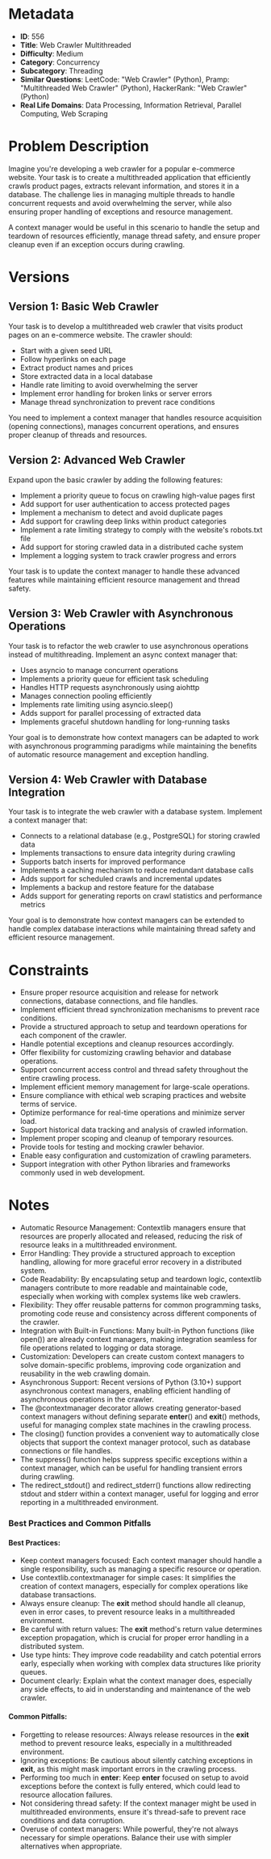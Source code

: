 # Metadata

- **ID**: 556
- **Title**: Web Crawler Multithreaded
- **Difficulty**: Medium
- **Category**: Concurrency
- **Subcategory**: Threading
- **Similar Questions**: LeetCode: "Web Crawler" (Python), Pramp: "Multithreaded Web Crawler" (Python), HackerRank: "Web Crawler" (Python)
- **Real Life Domains**: Data Processing, Information Retrieval, Parallel Computing, Web Scraping

# Problem Description

Imagine you're developing a web crawler for a popular e-commerce website. Your task is to create a multithreaded application that efficiently crawls product pages, extracts relevant information, and stores it in a database. The challenge lies in managing multiple threads to handle concurrent requests and avoid overwhelming the server, while also ensuring proper handling of exceptions and resource management.

A context manager would be useful in this scenario to handle the setup and teardown of resources efficiently, manage thread safety, and ensure proper cleanup even if an exception occurs during crawling.

# Versions

## Version 1: Basic Web Crawler

Your task is to develop a multithreaded web crawler that visits product pages on an e-commerce website. The crawler should:

- Start with a given seed URL
- Follow hyperlinks on each page
- Extract product names and prices
- Store extracted data in a local database
- Handle rate limiting to avoid overwhelming the server
- Implement error handling for broken links or server errors
- Manage thread synchronization to prevent race conditions

You need to implement a context manager that handles resource acquisition (opening connections), manages concurrent operations, and ensures proper cleanup of threads and resources.

## Version 2: Advanced Web Crawler

Expand upon the basic crawler by adding the following features:

- Implement a priority queue to focus on crawling high-value pages first
- Add support for user authentication to access protected pages
- Implement a mechanism to detect and avoid duplicate pages
- Add support for crawling deep links within product categories
- Implement a rate limiting strategy to comply with the website's robots.txt file
- Add support for storing crawled data in a distributed cache system
- Implement a logging system to track crawler progress and errors

Your task is to update the context manager to handle these advanced features while maintaining efficient resource management and thread safety.

## Version 3: Web Crawler with Asynchronous Operations

Your task is to refactor the web crawler to use asynchronous operations instead of multithreading. Implement an async context manager that:

- Uses asyncio to manage concurrent operations
- Implements a priority queue for efficient task scheduling
- Handles HTTP requests asynchronously using aiohttp
- Manages connection pooling efficiently
- Implements rate limiting using asyncio.sleep()
- Adds support for parallel processing of extracted data
- Implements graceful shutdown handling for long-running tasks

Your goal is to demonstrate how context managers can be adapted to work with asynchronous programming paradigms while maintaining the benefits of automatic resource management and exception handling.

## Version 4: Web Crawler with Database Integration

Your task is to integrate the web crawler with a database system. Implement a context manager that:

- Connects to a relational database (e.g., PostgreSQL) for storing crawled data
- Implements transactions to ensure data integrity during crawling
- Supports batch inserts for improved performance
- Implements a caching mechanism to reduce redundant database calls
- Adds support for scheduled crawls and incremental updates
- Implements a backup and restore feature for the database
- Adds support for generating reports on crawl statistics and performance metrics

Your goal is to demonstrate how context managers can be extended to handle complex database interactions while maintaining thread safety and efficient resource management.

# Constraints

- Ensure proper resource acquisition and release for network connections, database connections, and file handles.
- Implement efficient thread synchronization mechanisms to prevent race conditions.
- Provide a structured approach to setup and teardown operations for each component of the crawler.
- Handle potential exceptions and cleanup resources accordingly.
- Offer flexibility for customizing crawling behavior and database operations.
- Support concurrent access control and thread safety throughout the entire crawling process.
- Implement efficient memory management for large-scale operations.
- Ensure compliance with ethical web scraping practices and website terms of service.
- Optimize performance for real-time operations and minimize server load.
- Support historical data tracking and analysis of crawled information.
- Implement proper scoping and cleanup of temporary resources.
- Provide tools for testing and mocking crawler behavior.
- Enable easy configuration and customization of crawling parameters.
- Support integration with other Python libraries and frameworks commonly used in web development.

# Notes

- Automatic Resource Management: Contextlib managers ensure that resources are properly allocated and released, reducing the risk of resource leaks in a multithreaded environment.
- Error Handling: They provide a structured approach to exception handling, allowing for more graceful error recovery in a distributed system.
- Code Readability: By encapsulating setup and teardown logic, contextlib managers contribute to more readable and maintainable code, especially when working with complex systems like web crawlers.
- Flexibility: They offer reusable patterns for common programming tasks, promoting code reuse and consistency across different components of the crawler.
- Integration with Built-in Functions: Many built-in Python functions (like open()) are already context managers, making integration seamless for file operations related to logging or data storage.
- Customization: Developers can create custom context managers to solve domain-specific problems, improving code organization and reusability in the web crawling domain.
- Asynchronous Support: Recent versions of Python (3.10+) support asynchronous context managers, enabling efficient handling of asynchronous operations in the crawler.
- The @contextmanager decorator allows creating generator-based context managers without defining separate **enter**() and **exit**() methods, useful for managing complex state machines in the crawling process.
- The closing() function provides a convenient way to automatically close objects that support the context manager protocol, such as database connections or file handles.
- The suppress() function helps suppress specific exceptions within a context manager, which can be useful for handling transient errors during crawling.
- The redirect_stdout() and redirect_stderr() functions allow redirecting stdout and stderr within a context manager, useful for logging and error reporting in a multithreaded environment.

### Best Practices and Common Pitfalls

#### **Best Practices:**

- Keep context managers focused: Each context manager should handle a single responsibility, such as managing a specific resource or operation.
- Use contextlib.contextmanager for simple cases: It simplifies the creation of context managers, especially for complex operations like database transactions.
- Always ensure cleanup: The **exit** method should handle all cleanup, even in error cases, to prevent resource leaks in a multithreaded environment.
- Be careful with return values: The **exit** method's return value determines exception propagation, which is crucial for proper error handling in a distributed system.
- Use type hints: They improve code readability and catch potential errors early, especially when working with complex data structures like priority queues.
- Document clearly: Explain what the context manager does, especially any side effects, to aid in understanding and maintenance of the web crawler.

#### **Common Pitfalls:**

- Forgetting to release resources: Always release resources in the **exit** method to prevent resource leaks, especially in a multithreaded environment.
- Ignoring exceptions: Be cautious about silently catching exceptions in **exit**, as this might mask important errors in the crawling process.
- Performing too much in **enter**: Keep **enter** focused on setup to avoid exceptions before the context is fully entered, which could lead to resource allocation failures.
- Not considering thread safety: If the context manager might be used in multithreaded environments, ensure it's thread-safe to prevent race conditions and data corruption.
- Overuse of context managers: While powerful, they're not always necessary for simple operations. Balance their use with simpler alternatives when appropriate.
